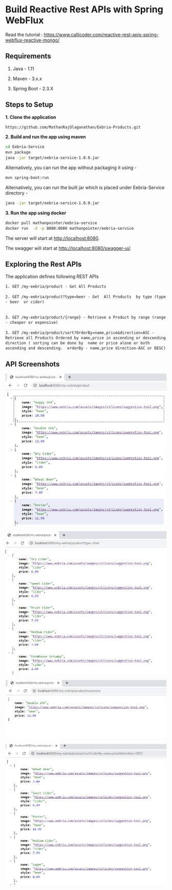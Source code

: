 # Build Reactive Rest APIs with Spring WebFlux

Read the tutorial : https://www.callicoder.com/reactive-rest-apis-spring-webflux-reactive-mongo/

## Requirements

1. Java - 1.11

2. Maven - 3.x.x

3. Spring Boot - 2.3.X

## Steps to Setup

**1. Clone the application**

```bash
https://github.com/MathanRajOlaganathan/Eebria-Products.git
```

**2. Build and run the app using maven**

```bash
cd Eebria-Service
mvn package
java -jar target/eebria-service-1.0.0.jar
```

Alternatively, you can run the app without packaging it using -

```bash
mvn spring-boot:run
```
Alternatively, you can run the built  jar which is  placed under Eebria-Service directory -

```bash
java -jar target/eebria-service-1.0.0.jar
```

**3. Run the app using docker**

```bash
docker pull mathanpointer/eebria-service
docker run  -d -p 8080:8080 mathanpointer/eebria-service

```

The server will start at <http://localhost:8080>.

The swagger will start at <http://localhost:8080/swagger-ui/>.

## Exploring the Rest APIs

The application defines following REST APIs

```
1. GET /my-eebria/product - Get All Products

2. GET /my-eebria/product?type=beer - Get  All Products  by type (type - beer  or cider)


3. GET ​/my-eebria​/product​/{range} - Retrieve a Product by range (range - cheaper or expensive)

3. GET ​/my-eebria​/product​/sort?OrderBy=name,price&direction=ASC - Retrieve all Products Ordered by name,price in ascending or descending direction ( sorting can be done by  name or price alone or both ascending and descending.  orderBy - name,price direction-ASC or DESC)

```
## API Screenshots

![getAllProducts](https://github.com/MathanRajOlaganathan/Eebria-Products/blob/master/Eebria-Service/imgs/eebria-getProducts.jpg?raw=true)

![getProductsByType](https://github.com/MathanRajOlaganathan/Eebria-Products/blob/master/Eebria-Service/imgs/eebria-type.jpg?raw=true)

![getProductsByRange](https://github.com/MathanRajOlaganathan/Eebria-Products/blob/master/Eebria-Service/imgs/eebria-range.jpg?raw=true)

![getProductsBySort](https://github.com/MathanRajOlaganathan/Eebria-Products/blob/master/Eebria-Service/imgs/eebria-sort.jpg?raw=true)





